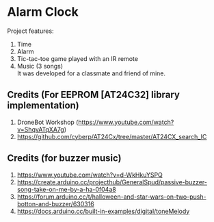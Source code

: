 # Alarm Clock 
Project features:  
1. Time
2. Alarm 
3. Tic-tac-toe game played with an IR remote  
4. Music (3 songs)    
It was developed for a classmate and friend of mine.  

## Credits (For EEPROM [AT24C32] library implementation)  
1. DroneBot Workshop (https://www.youtube.com/watch?v=ShqvATqXA7g)  
2. https://github.com/cyberp/AT24Cx/tree/master/AT24CX_search_IC  

## Credits (for buzzer music)
1. https://www.youtube.com/watch?v=d-WkHkuYSPQ  
2. https://create.arduino.cc/projecthub/GeneralSpud/passive-buzzer-song-take-on-me-by-a-ha-0f04a8  
3. https://forum.arduino.cc/t/halloween-and-star-wars-on-two-push-botton-and-buzzer/630316  
4. https://docs.arduino.cc/built-in-examples/digital/toneMelody  



